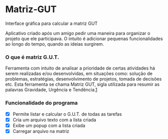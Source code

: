 # Matriz-GUT
Interface gráfica para calcular a matriz GUT

Aplicativo criado após um amigo pedir uma maneira para organizar
o projeto que ele participava. O intuito é adicionar pequenas funcionalidades ao longo do tempo, quando as
ideias surgirem.

### O que é matriz G.U.T.
Ferramenta com intuito de analisar a prioridade de certas atividades há serem realizadas e/ou 
desenvolvidas, em situações como: solução de problemas, estratégias, desenvolvimento de projetos, 
tomada de decisões etc. Esta ferramenta se chama Matriz GUT, sigla utilizada para resumir as 
palavras Gravidade, Urgência e Tendência.[1](http://www.sobreadministracao.com/matriz-gut-guia-completo/)

### Funcionalidade do programa
- [x] Permite listar e calcular o G.U.T. de todas as tarefas
- [x] Cria um arquivo texto com a lista criada
- [x] Exibe um popup com a lista criada
- [x] Carregar arquivo na matriz
